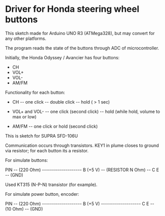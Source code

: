 # Driver for Honda steering wheel buttons

This sketch made for Arduino UNO R3 (ATMega328), but may convert for any other platforms.

The program reads the state of the buttons through ADC of microcontroller.

Initially, the Honda Odyssey / Avancier has four buttons:
- CH
- VOL+
- VOL-
- AM/FM

Functionality for each button:
+ CH
-- one click
-- double click
-- hold ( > 1 sec)

+ VOL+ and VOL-
-- one click (second click)
-- hold (while hold, volume to max or low)

+ AM/FM
-- one click or hold (second click)

This is sketch for SUPRA SFD-106U

Communication occurs through transistors.
KEY1 in plume closes to ground via resistor; for each button its a resistor.

For simulate buttons:

PIN -- (220 Ohm) -------------------- B 
	    (+5 V) -- (RESISTOR N Ohm) -- C
	                                  E -- (GND)

Used KT315 (N-P-N) transistor (for example).

For simulate power button, encoder:

PIN -- (220 Ohm) -------------------- B 
	    (+5 V)   -------------------- C
	                                  E -- (10 Ohm) -- (GND)